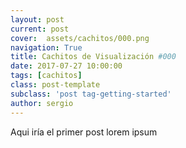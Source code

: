 ```yaml
---
layout: post
current: post
cover:  assets/cachitos/000.png
navigation: True
title: Cachitos de Visualización #000
date: 2017-07-27 10:00:00
tags: [cachitos]
class: post-template
subclass: 'post tag-getting-started'
author: sergio
---
```


Aqui iría el primer post
lorem ipsum

